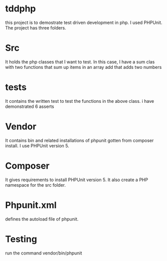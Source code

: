 # tddphp
this project is to demostrate test driven development in php. I used PHPUnit. 
The project has three folders.

# Src
It holds the php classes that I want to test. In this case, I have a sum clas with two functions that sum up items in an array add that adds two numbers

# tests
It contains the written test to test the functions in the above class. i have demonstrated 6 asserts

# Vendor
It contains bin and related installations of phpunit gotten from composer install. I use PHPUnit version 5.

# Composer
It gives requirements to install PHPUnit version 5. It also create a PHP namespace for the src folder. 

# Phpunit.xml
defines the autoload file of phpunit.

# Testing
run the command  vendor/bin/phpunit

